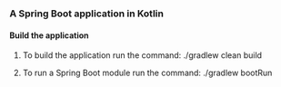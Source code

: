 ### A Spring Boot application in Kotlin

#### Build the application

1. To build the application run the command: ./gradlew clean build

2. To run a Spring Boot module run the command: ./gradlew bootRun
